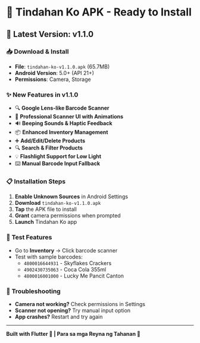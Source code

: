 # 📱 Tindahan Ko APK - Ready to Install

## 🚀 **Latest Version: v1.1.0**

### 📥 **Download & Install**
- **File**: `tindahan-ko-v1.1.0.apk` (65.7MB)
- **Android Version**: 5.0+ (API 21+)
- **Permissions**: Camera, Storage

### ✨ **New Features in v1.1.0**
- 🔍 **Google Lens-like Barcode Scanner**
- 📱 **Professional Scanner UI with Animations**
- 🔊 **Beeping Sounds & Haptic Feedback**
- 📦 **Enhanced Inventory Management**
- ➕ **Add/Edit/Delete Products**
- 🔍 **Search & Filter Products**
- 💡 **Flashlight Support for Low Light**
- ⌨️ **Manual Barcode Input Fallback**

### 📋 **Installation Steps**
1. **Enable Unknown Sources** in Android Settings
2. **Download** `tindahan-ko-v1.1.0.apk`
3. **Tap** the APK file to install
4. **Grant** camera permissions when prompted
5. **Launch** Tindahan Ko app

### 🧪 **Test Features**
- Go to **Inventory** → Click barcode scanner
- Test with sample barcodes:
  - `4800016644931` - Skyflakes Crackers
  - `4902430735063` - Coca Cola 355ml
  - `4800016001000` - Lucky Me Pancit Canton

### 🔧 **Troubleshooting**
- **Camera not working?** Check permissions in Settings
- **Scanner not opening?** Try manual input option
- **App crashes?** Restart and try again

---
**Built with Flutter 💙 | Para sa mga Reyna ng Tahanan 👑**